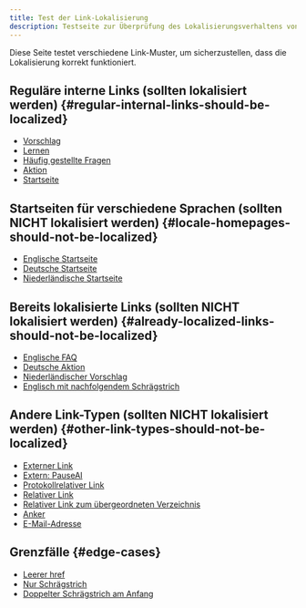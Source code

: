 ```yaml
---
title: Test der Link-Lokalisierung
description: Testseite zur Überprüfung des Lokalisierungsverhaltens von Links
---
```


Diese Seite testet verschiedene Link-Muster, um sicherzustellen, dass die Lokalisierung korrekt funktioniert.

## Reguläre interne Links (sollten lokalisiert werden) {#regular-internal-links-should-be-localized}

- [Vorschlag](/proposal)
- [Lernen](/learn)
- [Häufig gestellte Fragen](/faq)
- [Aktion](/action)
- [Startseite](/)

## Startseiten für verschiedene Sprachen (sollten NICHT lokalisiert werden) {#locale-homepages-should-not-be-localized}

- [Englische Startseite](/en)
- [Deutsche Startseite](/de)
- [Niederländische Startseite](/nl)

## Bereits lokalisierte Links (sollten NICHT lokalisiert werden) {#already-localized-links-should-not-be-localized}

- [Englische FAQ](/en/faq)
- [Deutsche Aktion](/de/action)
- [Niederländischer Vorschlag](/nl/proposal)
- [Englisch mit nachfolgendem Schrägstrich](/en/)

## Andere Link-Typen (sollten NICHT lokalisiert werden) {#other-link-types-should-not-be-localized}

- [Externer Link](https://example.com)
- [Extern: PauseAI](https://pauseai.info/proposal)
- [Protokollrelativer Link](//example.com)
- [Relativer Link](./other-page)
- [Relativer Link zum übergeordneten Verzeichnis](../parent-page)
- [Anker](#section) <!-- Ziel nicht übersetzen, nur Label -->
- [E-Mail-Adresse](mailto:test@example.com)

## Grenzfälle {#edge-cases}

- [Leerer href]()
- [Nur Schrägstrich](/)
- [Doppelter Schrägstrich am Anfang](//not-a-locale)